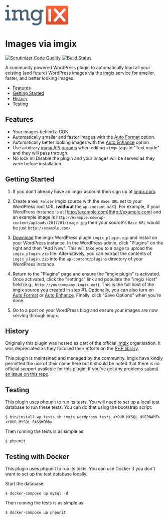 ![imgix logo](assets/images/imgix-logo.png)

Images via imgix
===============

[![Scrutinizer Code Quality](https://scrutinizer-ci.com/g/imgix-wordpress/images-via-imgix/badges/quality-score.png?b=master)](https://scrutinizer-ci.com/g/imgix-wordpress/images-via-imgix/?branch=master) [![Build Status](https://travis-ci.org/imgix-wordpress/imgix-wordpress.svg?branch=master)](https://travis-ci.org/imgix-wordpress/imgix-wordpress)

A community powered WordPress plugin to automatically load all your existing (and future) WordPress images via the [imgix](https://www.imgix.com/) service for smaller, faster, and better looking images.

* [Features](#features)
* [Getting Started](#getting-started)
* [History](#history)
* [Testing](#testing)

<a name="features"></a>
Features
--------

* Your images behind a CDN.
* Automatically smaller and faster images with the [Auto Format](http://blog.imgix.com/post/90838796454/webp-jpeg-xr-progressive-jpg-support-w-auto) option.
* Automatically better looking images with the [Auto Enhance](http://blog.imgix.com/post/85095931364/autoenhance) option.
* Use arbitrary [imgix API params](http://www.imgix.com/docs/reference) when editing `<img>` tags in "Text mode" and they will pass through.
* No lock in! Disable the plugin and your images will be served as they were before installation.

<a name="getting-started"></a>
Getting Started
---------------

1. If you don't already have an imgix account then sign up at [imgix.com](http://www.imgix.com).

2. Create a `Web Folder` imgix source with the `Base URL` set to your WordPress root URL (__without__ the `wp-content` part). For example, if your WordPress instance is at [http://example.com](http://example.com) and an example image is `http://example.com/wp-content/uploads/2017/01/image.jpg` then your source's `Base URL` would be just `http://example.com/`.

3. [Download](https://github.com/imgix-wordpress/imgix-wordpress/releases) the imgix WordPress plugin `imgix_plugin.zip` and install on your WordPress instance. In the WordPress admin, click "Plugins" on the right and then "Add New". This will take you to a page to upload the `imgix_plugin.zip` file. Alternatively, you can extract the contents of `imgix_plugin.zip` into the `wp-content/plugins` directory of your WordPress instance.

4. Return to the "Plugins" page and ensure the "imgix plugin" is activated. Once activated, click the "settings" link and populate the "imgix Host" field (e.g., `http://yourcompany.imgix.net`). This is the full host of the imgix source you created in step #1. Optionally, you can also turn on [Auto Format](http://blog.imgix.com/post/90838796454/webp-jpeg-xr-progressive-jpg-support-w-auto) or [Auto Enhance](http://blog.imgix.com/post/85095931364/autoenhance). Finally, click "Save Options" when you're done.

5. Go to a post on your WordPress blog and ensure your images are now serving through imgix.

<a name="history"></a>
History
--------

Originally this plugin was hosted as part of the official [imgix](https://github.com/imgix) organisation. It was depreciated as they focused their efforts on the [PHP library](https://github.com/imgix/imgix-php).

This plugin is maintained and managed by the community. Imgix have kindly permitted the use of their name here but it should be noted that there is no official support available for this plugin. If you've got any problems [submit an issue on this repo](https://github.com/imgix-wordpress/imgix-wordpress/issues/new).

<a name="testing"></a>
Testing
-------

This plugin uses phpunit to run its tests. You will need to set up a local test database to run these tests. You can do that using the bootstrap script:

```
$ bin/install-wp-tests.sh imgix_wordpress_tests <YOUR MYSQL USERNAME> <YOUR MYSQL PASSWORD>
```

Then running the tests is as simple as:

```
$ phpunit
```

<a name="testing-docker"></a>
Testing with Docker
-------

This plugin uses phpunit to run its tests. You can use Docker if you don't want to set up the test database locally.

Start the database:
```
$ docker-compose up mysql -d
```

Then running the tests is as simple as:
```
$ docker-compose up phpunit
```
